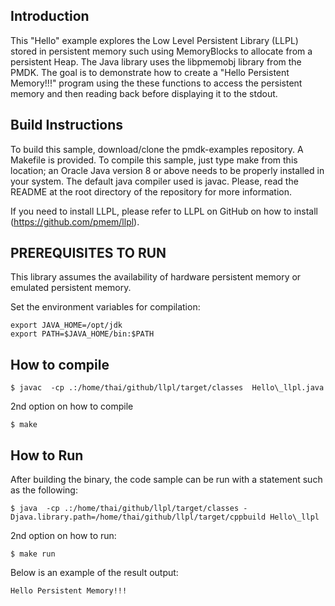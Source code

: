 ## Introduction

This "Hello" example explores the Low Level Persistent Library (LLPL) stored in
persistent memory such using MemoryBlocks to allocate from a persistent Heap.
The Java library uses the libpmemobj library from the PMDK.  The goal is to
demonstrate how to create a "Hello Persistent Memory!!!" program using the
these functions to access the persistent memory and then reading back before
displaying it to the stdout. 

## Build Instructions

To build this sample, download/clone the pmdk-examples repository. A Makefile
is provided. To compile this sample, just type make from this location; an
Oracle Java version 8 or above needs to be properly installed in your system.
The default java compiler used is javac. Please, read the README at the root
directory of the repository for more information.

If you need to install LLPL, please refer to LLPL on GitHub on how to install
(https://github.com/pmem/llpl). 

## PREREQUISITES TO RUN

This library assumes the availability of hardware persistent memory or emulated
persistent memory. 

Set the environment variables for compilation:

	export JAVA_HOME=/opt/jdk
	export PATH=$JAVA_HOME/bin:$PATH

## How to compile

	$ javac  -cp .:/home/thai/github/llpl/target/classes  Hello\_llpl.java

2nd option on how to compile

	$ make

## How to Run

After building the binary, the code sample can be run with a statement such as
the following:

	$ java  -cp .:/home/thai/github/llpl/target/classes -Djava.library.path=/home/thai/github/llpl/target/cppbuild Hello\_llpl

2nd option on how to run:

	$ make run

Below is an example of the result output:

	Hello Persistent Memory!!!
